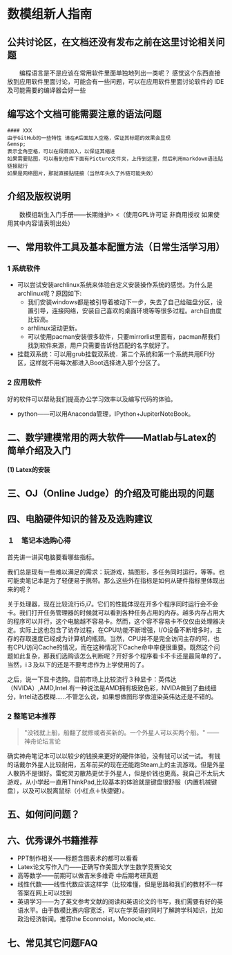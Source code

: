 # 数模组新人指南
## 公共讨论区，在文档还没有发布之前在这里讨论相关问题
&emsp;&emsp;编程语言是不是应该在常用软件里面单独地列出一类呢？ 感觉这个东西直接放到应用软件里面讨论，可能会有一些问题，可以在应用软件里面讨论软件的
IDE及可能需要的编译器会好一些
## 编写这个文档可能需要注意的语法问题
```
#### XXX    
由于GitHub的一些特性 请在#后面加入空格，保证其标题的效果会显现    
&emsp;    
表示全角空格，可以在段首加入，以保证其缩进
如果需要贴图，可以看到仓库下面有Picture文件夹，上传到这里，然后利用markdown语法贴链接就行
如果是网络图片，那就直接贴链接（当然年头久了外链可能失效）
```
## 介绍及版权说明
&emsp;&emsp;数模组新生入门手册——长期维护> &lt;（使用GPL许可证  非商用授权 如果使用其中内容请表明出处）  
## 一、常用软件工具及基本配置方法（日常生活学习用）
### 1 系统软件
* 可以尝试安装archlinux系统来体验自定义安装操作系统的感觉。为什么是archlinux呢？原因如下:
	* 我们安装windows都是被引导着被动下一步，失去了自己给磁盘分区，设置引导，连接网络，安装自己喜欢的桌面环境等等很多过程。arch自由度比较高。
	* arhlinux滚动更新。
	* 可以使用pacman安装很多软件，只要mirrorlist里面有，pacman帮我们找到软件来源，用户只需要告诉他匹配的名字就好了。
* 挂载双系统：可以用grub挂载双系统．第二个系统和第一个系统共用EFI分区，这样就不用每次都进入Boot选择进入那个分区了。
 
### 2 应用软件

好的软件可以帮助我们提高办公学习效率以及编写代码的体验。

* python——可以用Anaconda管理，IPython+JupiterNoteBook。

## 二、数学建模常用的两大软件——Matlab与Latex的简单介绍及入门

#### (1) Latex的安装

## 三、OJ（Online Judge）的介绍及可能出现的问题

## 四、电脑硬件知识的普及及选购建议

### １　笔记本选购心得

首先讲一讲买电脑要看哪些指标。

我们总是现有一些难以满足的需求：玩游戏，搞图形，多任务同时运行，等等。也可能卖笔记本是为了轻便易于携带。那么这些外在指标是如何从硬件指标里体现出来的呢？

关于处理器，现在比较流行i5,i7。它们的性能体现在开多个程序同时运行会不会卡。我们打开任务管理器的时候就可以看到各种任务占用的内存。越多内存占用大的程序可以并行，这个电脑越不容易卡。然而，这个容不容易卡不仅仅由处理器决定。实际上这也包含了访存过程，在CPU功能不断增强，I/O设备不断增多时，主存的存取速度已经成为计算机的瓶颈。当然，CPU并不是完全访问主存的阿，也有CPU访问Cache的情况，而在这种情况下Cache命中率便很重要。既然这个问题如此复杂，那我们选购该怎么判断呢？开好多个程序看卡不卡还是最简单的了。当然，i３及以下的还是不要考虑作为上学使用的了。

之后，说一下显卡选购。目前市场上比较流行３种显卡：英伟达（NVIDA）,AMD,Intel.有一种说法是AMD拥有极致色彩，NVIDA做到了曲线细分，Intel动态模糊......不管怎么说，如果想做图形学做渲染英伟达还是不错的。

### 2  整笔记本推荐

> "没钱就上船，船翻了就修或者买新的。一个外星人可以买两个船。"
							——神舟论坛言论

确实神舟笔记本可以以较少的钱换来更好的硬件体验，没有钱可以试一试。
有钱的话戴尔外星人比较耐用，五年前买的现在还能跑Steam上的主流游戏。但是外星人散热不是很好。雷蛇灵刃散热更优于外星人，但是价钱也更高。我自己不太玩大游戏，从小学起一直用ThinkPad,比较基本的体验就是键盘很舒服（内置机械键盘），以及可以脱离鼠标（小红点＋快捷键）。




## 五、如何问问题？


## 六、优秀课外书籍推荐

* PPT制作相关——标题含图表术的都可以看看
* Latex论文写作入门——正确写作美国大学生数学竞赛论文
* 高等数学——前期可以做吉米多维奇 中后期考研真题
* 线性代数——线性代数应该这样学（比较难懂，但是思路和我们的教材不一样 答案在网上可以找到
* 英语学习——为了英文参考文献的阅读和英语论文的书写，我们需要有好的英语水平。由于数模比赛内容宽泛，可以在学英语的同时了解跨学科知识，比如政治经济新闻。推荐the Econmoist，Monocle,etc.


## 七、常见其它问题FAQ

